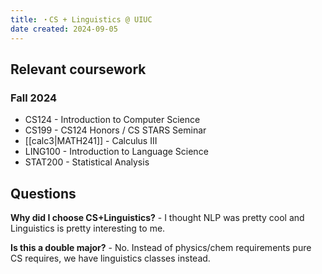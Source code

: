 ```yaml
---
title: ・CS + Linguistics @ UIUC
date created: 2024-09-05
---
```


## Relevant coursework  

### Fall 2024  

- CS124 - Introduction to Computer Science
- CS199 - CS124 Honors / CS STARS Seminar
- [[calc3|MATH241]] - Calculus III
- LING100 - Introduction to Language Science
- STAT200 - Statistical Analysis  




## Questions 
**Why did I choose CS+Linguistics?** - I thought NLP was pretty cool and Linguistics is pretty interesting to me.

**Is this a double major?** - No. Instead of physics/chem requirements pure CS requires, we have linguistics classes instead.  